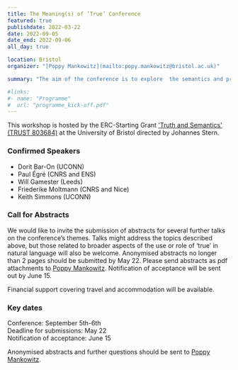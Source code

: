 ```yaml
---
title: The Meaning(s) of ‘True’ Conference
featured: true
publishdate: 2022-03-22
date: 2022-09-05
date_end: 2022-09-06
all_day: true

location: Bristol
organizer: "[Poppy Mankowitz](mailto:popy.mankowitz@bristol.ac.uk)"

summary: "The aim of the conference is to explore  the semantics and pragmatics of the word ‘true’ in natural language. Central topics of discussion will include whether or not ‘true’ is ambiguous, context sensitive, vague, gradable, presuppositional, or lacking content altogether. Other relevant topics will include what sort of property or concept ‘true’ expresses, connections between natural language ‘true’ and the semantic paradoxes, and syntactic properties of ‘true’."

#links:
#- name: "Programme"
#  url: "programme_kick-off.pdf"
---
```



This workshop is hosted by the ERC-Starting Grant ['Truth and Semantics' (TRUST 803684)](/) at the University of Bristol directed by Johannes Stern.

### Confirmed Speakers
- Dorit Bar-On (UCONN)
- Paul Égré (CNRS and ENS)
- Will Gamester (Leeds)
- Friederike Moltmann (CNRS and Nice)
- Keith Simmons (UCONN)

### Call for Abstracts
We would like to invite the submission of abstracts for several further talks on the conference’s themes. Talks might address the topics described above, but those related to broader aspects of the use or role of ‘true’ in natural language will also be welcome. Anonymised abstracts no longer than 2 pages should be submitted by May 22. Please send abstracts as pdf attachments to [Poppy Mankowitz](mailto:popy.mankowitz@bristol.ac.uk). Notification of acceptance will be sent out by June 15.

Financial support covering travel and accommodation will be available.

### Key dates
Conference: September 5th-6th<br>
Deadline for submissions: May 22<br>
Notification of acceptance: June 15

Anonymised abstracts and further questions should be sent to [Poppy Mankowitz](mailto:popy.mankowitz@bristol.ac.uk).
